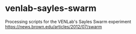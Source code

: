venlab-sayles-swarm
===================

Processing scripts for the VENLab's Sayles Swarm experiment https://news.brown.edu/articles/2012/07/swarm
